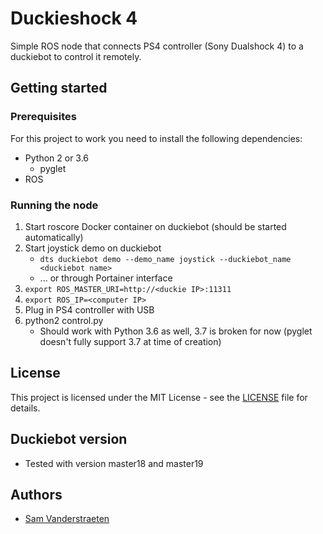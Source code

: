 # Duckieshock 4
Simple ROS node that connects PS4 controller (Sony Dualshock 4) to a duckiebot to control it remotely.

## Getting started
### Prerequisites
For this project to work you need to install the following dependencies:
* Python 2 or 3.6
   * pyglet
* ROS

### Running the node
1. Start roscore Docker container on duckiebot (should be started automatically)
2. Start joystick demo on duckiebot
   - ``dts duckiebot demo --demo_name joystick --duckiebot_name <duckiebot name>``
   - ... or through Portainer interface
3. ``export ROS_MASTER_URI=http://<duckie IP>:11311``
4. ``export ROS_IP=<computer IP>``
5. Plug in PS4 controller with USB
6. python2 control.py
   - Should work with Python 3.6 as well, 3.7 is broken for now (pyglet doesn't fully support 3.7 at time of creation)

## License
This project is licensed under the MIT License - see the [LICENSE](https://github.com/PXLRoboticsLab/Duckiebot_PS4/blob/master/LICENSE)  file for details.

## Duckiebot version
* Tested with version master18 and master19

## Authors
* [Sam Vanderstraeten](https://github.com/SamVanderstraeten) 
